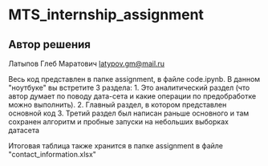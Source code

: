 # MTS_internship_assignment
## Автор решения
Латыпов Глеб Маратович
latypov.gm@mail.ru

Весь код представлен в папке assignment, в файле code.ipynb. В данном "ноутбуке" вы встретите 3 раздела: 1. Это аналитический раздел (что автор думает по поводу дата-сета и какие операции по предобработке можно выполнить). 2. Главный раздел, в котором представлен основной код 3. Третий раздел был написан раньше основного и там сохранен алгоритм и пробные запуски на небольших выборках датасета

Итоговая таблица также хранится в папке assignment в файле "contact_information.xlsx"
